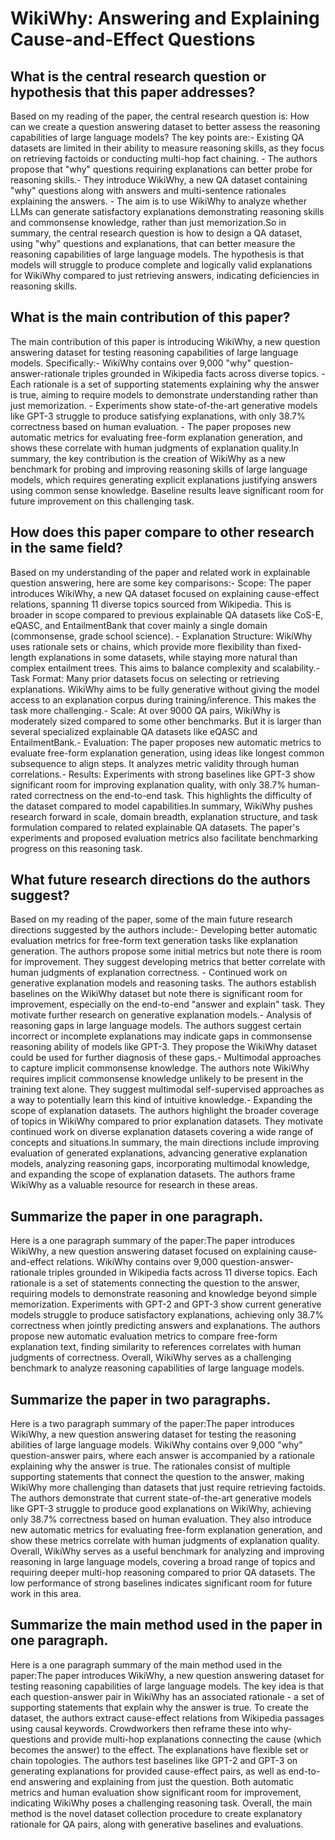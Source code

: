 # WikiWhy: Answering and Explaining Cause-and-Effect Questions

## What is the central research question or hypothesis that this paper addresses?

Based on my reading of the paper, the central research question is: How can we create a question answering dataset to better assess the reasoning capabilities of large language models? The key points are:- Existing QA datasets are limited in their ability to measure reasoning skills, as they focus on retrieving factoids or conducting multi-hop fact chaining. - The authors propose that "why" questions requiring explanations can better probe for reasoning skills.- They introduce WikiWhy, a new QA dataset containing "why" questions along with answers and multi-sentence rationales explaining the answers. - The aim is to use WikiWhy to analyze whether LLMs can generate satisfactory explanations demonstrating reasoning skills and commonsense knowledge, rather than just memorization.So in summary, the central research question is how to design a QA dataset, using "why" questions and explanations, that can better measure the reasoning capabilities of large language models. The hypothesis is that models will struggle to produce complete and logically valid explanations for WikiWhy compared to just retrieving answers, indicating deficiencies in reasoning skills.


## What is the main contribution of this paper?

The main contribution of this paper is introducing WikiWhy, a new question answering dataset for testing reasoning capabilities of large language models. Specifically:- WikiWhy contains over 9,000 "why" question-answer-rationale triples grounded in Wikipedia facts across diverse topics. - Each rationale is a set of supporting statements explaining why the answer is true, aiming to require models to demonstrate understanding rather than just memorization. - Experiments show state-of-the-art generative models like GPT-3 struggle to produce satisfying explanations, with only 38.7% correctness based on human evaluation. - The paper proposes new automatic metrics for evaluating free-form explanation generation, and shows these correlate with human judgments of explanation quality.In summary, the key contribution is the creation of WikiWhy as a new benchmark for probing and improving reasoning skills of large language models, which requires generating explicit explanations justifying answers using common sense knowledge. Baseline results leave significant room for future improvement on this challenging task.


## How does this paper compare to other research in the same field?

Based on my understanding of the paper and related work in explainable question answering, here are some key comparisons:- Scope: The paper introduces WikiWhy, a new QA dataset focused on explaining cause-effect relations, spanning 11 diverse topics sourced from Wikipedia. This is broader in scope compared to previous explainable QA datasets like CoS-E, eQASC, and EntailmentBank that cover mainly a single domain (commonsense, grade school science). - Explanation Structure: WikiWhy uses rationale sets or chains, which provide more flexibility than fixed-length explanations in some datasets, while staying more natural than complex entailment trees. This aims to balance complexity and scalability.- Task Format: Many prior datasets focus on selecting or retrieving explanations. WikiWhy aims to be fully generative without giving the model access to an explanation corpus during training/inference. This makes the task more challenging.- Scale: At over 9000 QA pairs, WikiWhy is moderately sized compared to some other benchmarks. But it is larger than several specialized explainable QA datasets like eQASC and EntailmentBank.- Evaluation: The paper proposes new automatic metrics to evaluate free-form explanation generation, using ideas like longest common subsequence to align steps. It analyzes metric validity through human correlations.- Results: Experiments with strong baselines like GPT-3 show significant room for improving explanation quality, with only 38.7% human-rated correctness on the end-to-end task. This highlights the difficulty of the dataset compared to model capabilities.In summary, WikiWhy pushes research forward in scale, domain breadth, explanation structure, and task formulation compared to related explainable QA datasets. The paper's experiments and proposed evaluation metrics also facilitate benchmarking progress on this reasoning task.


## What future research directions do the authors suggest?

Based on my reading of the paper, some of the main future research directions suggested by the authors include:- Developing better automatic evaluation metrics for free-form text generation tasks like explanation generation. The authors propose some initial metrics but note there is room for improvement. They suggest developing metrics that better correlate with human judgments of explanation correctness. - Continued work on generative explanation models and reasoning tasks. The authors establish baselines on the WikiWhy dataset but note there is significant room for improvement, especially on the end-to-end "answer and explain" task. They motivate further research on generative explanation models.- Analysis of reasoning gaps in large language models. The authors suggest certain incorrect or incomplete explanations may indicate gaps in commonsense reasoning ability of models like GPT-3. They propose the WikiWhy dataset could be used for further diagnosis of these gaps.- Multimodal approaches to capture implicit commonsense knowledge. The authors note WikiWhy requires implicit commonsense knowledge unlikely to be present in the training text alone. They suggest multimodal self-supervised approaches as a way to potentially learn this kind of intuitive knowledge.- Expanding the scope of explanation datasets. The authors highlight the broader coverage of topics in WikiWhy compared to prior explanation datasets. They motivate continued work on diverse explanation datasets covering a wide range of concepts and situations.In summary, the main directions include improving evaluation of generated explanations, advancing generative explanation models, analyzing reasoning gaps, incorporating multimodal knowledge, and expanding the scope of explanation datasets. The authors frame WikiWhy as a valuable resource for research in these areas.


## Summarize the paper in one paragraph.

Here is a one paragraph summary of the paper:The paper introduces WikiWhy, a new question answering dataset focused on explaining cause-and-effect relations. WikiWhy contains over 9,000 question-answer-rationale triples grounded in Wikipedia facts across 11 diverse topics. Each rationale is a set of statements connecting the question to the answer, requiring models to demonstrate reasoning and knowledge beyond simple memorization. Experiments with GPT-2 and GPT-3 show current generative models struggle to produce satisfactory explanations, achieving only 38.7% correctness when jointly predicting answers and explanations. The authors propose new automatic evaluation metrics to compare free-form explanation text, finding similarity to references correlates with human judgments of correctness. Overall, WikiWhy serves as a challenging benchmark to analyze reasoning capabilities of large language models.


## Summarize the paper in two paragraphs.

Here is a two paragraph summary of the paper:The paper introduces WikiWhy, a new question answering dataset for testing the reasoning abilities of large language models. WikiWhy contains over 9,000 "why" question-answer pairs, where each answer is accompanied by a rationale explaining why the answer is true. The rationales consist of multiple supporting statements that connect the question to the answer, making WikiWhy more challenging than datasets that just require retrieving factoids. The authors demonstrate that current state-of-the-art generative models like GPT-3 struggle to produce good explanations on WikiWhy, achieving only 38.7% correctness based on human evaluation. They also introduce new automatic metrics for evaluating free-form explanation generation, and show these metrics correlate with human judgments of explanation quality. Overall, WikiWhy serves as a useful benchmark for analyzing and improving reasoning in large language models, covering a broad range of topics and requiring deeper multi-hop reasoning compared to prior QA datasets. The low performance of strong baselines indicates significant room for future work in this area.


## Summarize the main method used in the paper in one paragraph.

Here is a one paragraph summary of the main method used in the paper:The paper introduces WikiWhy, a new question answering dataset for testing reasoning capabilities of large language models. The key idea is that each question-answer pair in WikiWhy has an associated rationale - a set of supporting statements that explain why the answer is true. To create the dataset, the authors extract cause-effect relations from Wikipedia passages using causal keywords. Crowdworkers then reframe these into why-questions and provide multi-hop explanations connecting the cause (which becomes the answer) to the effect. The explanations have flexible set or chain topologies. The authors test baselines like GPT-2 and GPT-3 on generating explanations for provided cause-effect pairs, as well as end-to-end answering and explaining from just the question. Both automatic metrics and human evaluation show significant room for improvement, indicating WikiWhy poses a challenging reasoning task. Overall, the main method is the novel dataset collection procedure to create explanatory rationale for QA pairs, along with generative baselines and evaluations.
